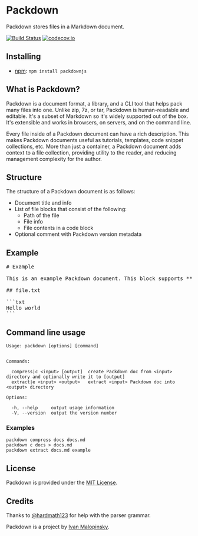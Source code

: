 # Packdown

Packdown stores files in a Markdown document.

[![Build Status](https://travis-ci.org/imsky/packdown.svg?branch=master)](https://travis-ci.org/imsky/packdown)
[![codecov.io](https://codecov.io/github/imsky/packdown/coverage.svg?branch=master)](https://codecov.io/github/imsky/packdown?branch=master)

## Installing

* [npm](https://www.npmjs.com/package/packdownjs): `npm install packdownjs`

## What is Packdown?

Packdown is a document format, a library, and a CLI tool that helps pack many files into one. Unlike zip, 7z, or tar, Packdown is human-readable and editable. It's a subset of Markdown so it's widely supported out of the box. It's extensible and works in browsers, on servers, and on the command line.

Every file inside of a Packdown document can have a rich description. This makes Packdown documents useful as tutorials, templates, code snippet collections, etc. More than just a container, a Packdown document adds context to a file collection, providing utility to the reader, and reducing management complexity for the author.

## Structure

The structure of a Packdown document is as follows:

* Document title and info
* List of file blocks that consist of the following:
  * Path of the file
  * File info
  * File contents in a code block
* Optional comment with Packdown version metadata

## Example

<pre>
&#35; Example

This is an example Packdown document. This block supports &#42;&#42;Markdown&#42;&#42;.

&#35;&#35; file.txt

&#96;&#96;&#96;txt
Hello world
&#96;&#96;&#96;
</pre>

## Command line usage

```
Usage: packdown [options] [command]


Commands:

  compress|c <input> [output]  create Packdown doc from <input> directory and optionally write it to [output]
  extract|e <input> <output>   extract <input> Packdown doc into <output> directory

Options:

  -h, --help     output usage information
  -V, --version  output the version number
```

### Examples

```
packdown compress docs docs.md
packdown c docs > docs.md
packdown extract docs.md example
```

## License

Packdown is provided under the [MIT License](http://opensource.org/licenses/MIT).

## Credits

Thanks to [@hardmath123](https://github.com/Hardmath123) for help with the parser grammar.

Packdown is a project by [Ivan Malopinsky](http://imsky.co).
